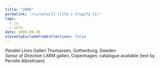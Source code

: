 ```yaml
---
title: "2006"
permalink: "/cv/solo/{{ title | slugify }}/"
tags:
  - cv
  - solo
date: 2006-09-30
eleventyExcludeFromCollections: false
---
```


<em>Parallel Lines</em> Galleri Thomassen, Gothenburg, Sweden<br/>
<em>Sense of Direction</em> LARM galleri, Copenhagen, catalogue available (text by Pernille Albrethsen) 